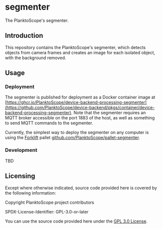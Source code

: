 # segmenter

The PlanktoScope's segmenter.

## Introduction

This repository contains the PlanktoScope's segmenter, which detects objects from camera frames and creates an image for each isolated object, with the background removed.

## Usage

### Deployment

The segmenter is published for deployment as a Docker container image at [https://ghcr.io/PlanktoScope/device-backend-processing-segmenter](https://github.com/PlanktoScope/device-backend/pkgs/container/device-backend-processing-segmenter). Note that the segmenter requires an MQTT broker accessible on the port 1883 of the host, as well as something to send MQTT commands to the segmenter.

Currently, the simplest way to deploy the segmenter on any computer is using the [Forklift](https://github.com/PlanktoScope/forklift) pallet [github.com/PlanktoScope/pallet-segmenter](https://github.com/PlanktoScope/pallet-segmenter).

### Development

TBD

## Licensing

Except where otherwise indicated, source code provided here is covered by the following information:

Copyright PlanktoScope project contributors

SPDX-License-Identifier: GPL-3.0-or-later

You can use the source code provided here under the [GPL 3.0 License](https://www.gnu.org/licenses/gpl-3.0.en.html).
